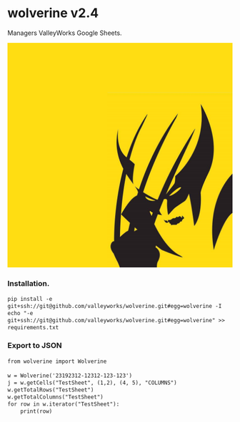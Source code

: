 # wolverine v2.4
Managers ValleyWorks Google Sheets.

![alt text](/logo.png)

### Installation.
```
pip install -e git+ssh://git@github.com/valleyworks/wolverine.git#egg=wolverine -I
echo "-e git+ssh://git@github.com/valleyworks/wolverine.git#egg=wolverine" >> requirements.txt
```

### Export to JSON
```
from wolverine import Wolverine

w = Wolverine('23192312-12312-123-123')
j = w.getCells("TestSheet", (1,2), (4, 5), "COLUMNS")
w.getTotalRows("TestSheet")
w.getTotalColumns("TestSheet")
for row in w.iterator("TestSheet"):
    print(row)
```
